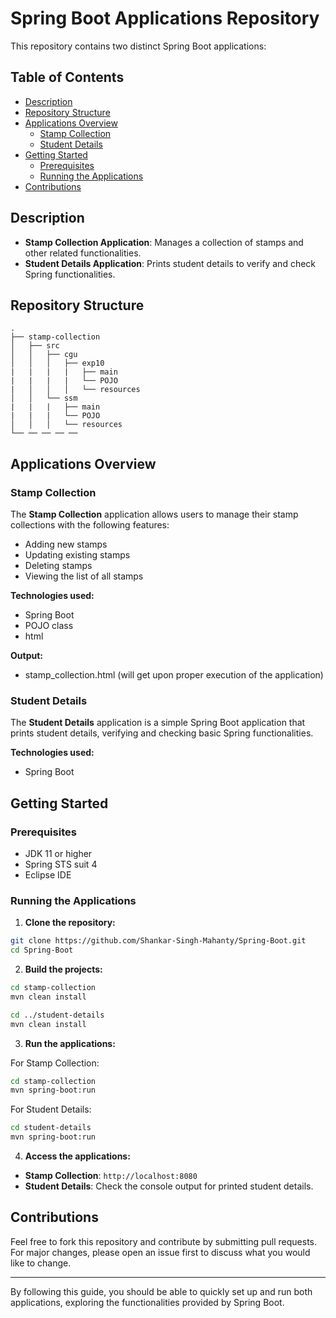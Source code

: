 # Spring Boot Applications Repository

This repository contains two distinct Spring Boot applications:

## Table of Contents

- [Description](#description)
- [Repository Structure](#repository-structure)
- [Applications Overview](#applications-overview)
  - [Stamp Collection](#stamp-collection)
  - [Student Details](#student-details)
- [Getting Started](#getting-started)
  - [Prerequisites](#prerequisites)
  - [Running the Applications](#running-the-applications)
- [Contributions](#contributions)

## Description

- **Stamp Collection Application**: Manages a collection of stamps and other related functionalities.
- **Student Details Application**: Prints student details to verify and check Spring functionalities.

## Repository Structure

```
.
├── stamp-collection
│   ├── src
│   │   ├── cgu
│   │   │   ├── exp10
|   |   |   |   ├── main
|   |   |   |   └── POJO
|   │   │   │   └── resources
│   │   └── ssm
|   |   |   ├── main
|   |   |   └── POJO
│   │   │   └── resources
└── ── ── ── ──

```

## Applications Overview

### Stamp Collection

The **Stamp Collection** application allows users to manage their stamp collections with the following features:

- Adding new stamps
- Updating existing stamps
- Deleting stamps
- Viewing the list of all stamps

**Technologies used:**
- Spring Boot
- POJO class
- html

**Output:**
- stamp_collection.html (will get upon proper execution of the application)
  
### Student Details

The **Student Details** application is a simple Spring Boot application that prints student details, verifying and checking basic Spring functionalities.

**Technologies used:**
- Spring Boot

## Getting Started

### Prerequisites

- JDK 11 or higher
- Spring STS suit 4
- Eclipse IDE

### Running the Applications

1. **Clone the repository:**

```bash
git clone https://github.com/Shankar-Singh-Mahanty/Spring-Boot.git
cd Spring-Boot
```

2. **Build the projects:**

```bash
cd stamp-collection
mvn clean install

cd ../student-details
mvn clean install
```

3. **Run the applications:**

For Stamp Collection:

```bash
cd stamp-collection
mvn spring-boot:run
```

For Student Details:

```bash
cd student-details
mvn spring-boot:run
```

4. **Access the applications:**

- **Stamp Collection**: `http://localhost:8080`
- **Student Details**: Check the console output for printed student details.

## Contributions

Feel free to fork this repository and contribute by submitting pull requests. For major changes, please open an issue first to discuss what you would like to change.

---

By following this guide, you should be able to quickly set up and run both applications, exploring the functionalities provided by Spring Boot.
